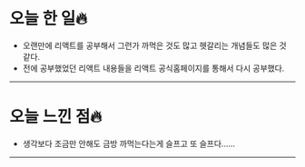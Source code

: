 # 오늘 한 일🔥

- 오랜만에 리액트를 공부해서 그런가 까먹은 것도 많고 헷갈리는 개념들도 많은 것 같다.
- 전에 공부했었던 리액트 내용들을 리액트 공식홈페이지를 통해서 다시 공부했다.

---

# 오늘 느낀 점🔥

- 생각보다 조금만 안해도 금방 까먹는다는게 슬프고 또 슬프다......

---
